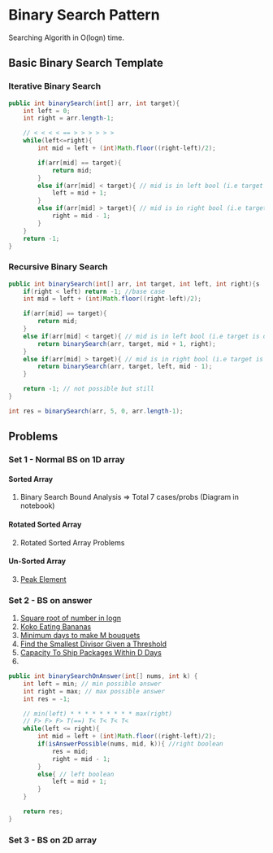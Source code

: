 # Binary Search Pattern
Searching Algorith in O(logn) time.

## Basic Binary Search Template

### Iterative Binary Search
```java
public int binarySearch(int[] arr, int target){
    int left = 0;
    int right = arr.length-1;

    // < < < < == > > > > > >
    while(left<=right){
        int mid = left + (int)Math.floor((right-left)/2);

        if(arr[mid] == target){
            return mid;
        }
        else if(arr[mid] < target){ // mid is in left bool (i.e target is on right side of mid) => GO RIGHT
            left = mid + 1;
        }
        else if(arr[mid] > target){ // mid is in right bool (i.e target is on left side of mid) => GO LEFT
            right = mid - 1;
        }
    }
    return -1;
}
```

### Recursive Binary Search
```java
public int binarySearch(int[] arr, int target, int left, int right){s
    if(right < left) return -1; //base case
    int mid = left + (int)Math.floor((right-left)/2);

    if(arr[mid] == target){
        return mid;
    }
    else if(arr[mid] < target){ // mid is in left bool (i.e target is on right side of mid) => GO RIGHT
        return binarySearch(arr, target, mid + 1, right);
    }
    else if(arr[mid] > target){ // mid is in right bool (i.e target is on left side of mid) => GO LEFT
        return binarySearch(arr, target, left, mid - 1);
    }

    return -1; // not possible but still
}

int res = binarySearch(arr, 5, 0, arr.length-1);
```

## Problems
### Set 1 - Normal BS on 1D array
#### Sorted Array
1. Binary Search Bound Analysis => Total 7 cases/probs (Diagram in notebook)
#### Rotated Sorted Array
2. Rotated Sorted Array Problems
#### Un-Sorted Array
3. [Peak Element](https://leetcode.com/problems/find-peak-element)


### Set 2 - BS on answer
1. [Square root of number in logn](https://leetcode.com/problems/sqrtx)
2. [Koko Eating Bananas](https://leetcode.com/problems/koko-eating-bananas)
3. [Minimum days to make M bouquets](https://leetcode.com/problems/minimum-number-of-days-to-make-m-bouquets)
4. [Find the Smallest Divisor Given a Threshold](https://leetcode.com/problems/find-the-smallest-divisor-given-a-threshold)
5. [Capacity To Ship Packages Within D Days](https://leetcode.com/problems/capacity-to-ship-packages-within-d-days)
6. []()

``` java
public int binarySearchOnAnswer(int[] nums, int k) {
    int left = min; // min possible answer
    int right = max; // max possible answer
    int res = -1;

    // min(left) * * * * * * * * * max(right)
    // F> F> F> T(==) T< T< T< T<
    while(left <= right){
        int mid = left + (int)Math.floor((right-left)/2);
        if(isAnswerPossible(nums, mid, k)){ //right boolean
            res = mid;
            right = mid - 1;
        }
        else{ // left boolean
            left = mid + 1;
        }
    }

    return res;
}
```

### Set 3 - BS on 2D array
